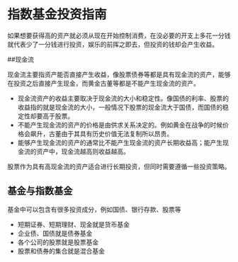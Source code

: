 

# 指数基金投资指南



如果想要获得高的资产就必须从现在开始控制消费，在没必要的开支上多花一分钱就代表少了一分钱进行投资，娱乐的前挥之即去，但投资的钱却会产生收益。



##现金流

现金流主要指资产能否直接产生收益，像股票债券等都是具有现金流的资产，能够在投资之后直接产生现金，而黄金古董等都是不能产生现金流的资产。

- 现金流资产的收益主要取决于现金流的大小和稳定性。像国债的利率、股票的收益指的就是现金流的大小，一般情况下股票的现金流大于国债，而国债的稳定性却要高于股票。
- 不能产生现金流的资产的价格是由供求关系决定的。例如黄金在战争的时候价格会飙升，古董由于其具有历史价值无法复制所以昂贵。
- 能够产生现金流的资产的通常比不能产生现金流的资产长期收益高；能产生现金流的资产中，现金流越高则收益越高。

股票作为具有高现金流的资产适合进行长期投资，但同时需要遵循一些投资策略。

## 基金与指数基金

基金中可以包含有很多投资成分，例如国债、银行存款、股票等

- 短期证券、短期理财、现金就是货币基金
- 企业债、国债就是债券基金
- 各个公司的股票就是股票基金
- 股票和债券的集合就是混合基金



